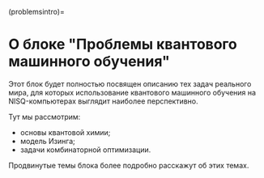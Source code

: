 (problemsintro)=

# О блоке "Проблемы квантового машинного обучения"

Этот блок будет полностью посвящен описанию тех задач реального мира, для которых использование квантового машинного обучения на NISQ-компьютерах выглядит наиболее перспективно.

Тут мы рассмотрим:

- основы квантовой химии;
- модель Изинга;
- задачи комбинаторной оптимизации.

Продвинутые темы блока более подробно расскажут об этих темах.
